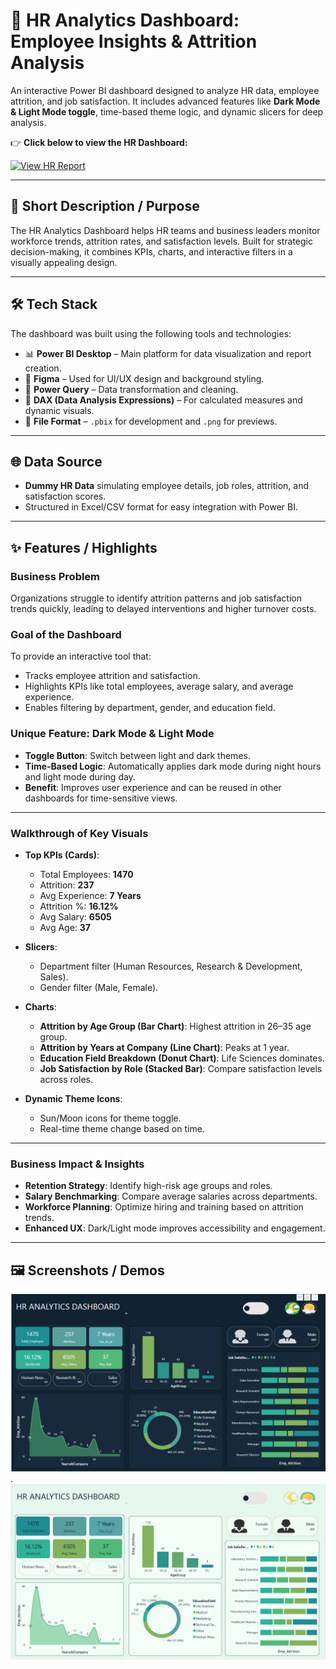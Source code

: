 # 👥 HR Analytics Dashboard: Employee Insights & Attrition Analysis

An interactive Power BI dashboard designed to analyze HR data, employee attrition, and job satisfaction. It includes advanced features like **Dark Mode & Light Mode toggle**, time-based theme logic, and dynamic slicers for deep analysis.

👉 **Click below to view the HR Dashboard:**

[![View HR Report](https://img.shields.io/badge/Power%20BI-View%20HR%20Dashboard-blue)](https://app.powerbi.com/view?r=eyJrIjoiYTdkZWJjOTAtN2NjOS00ZGIwLTllZTUtY2E2OWFmMzUxMWZmIiwidCI6ImM2MDAxOTk3LWQ4MzEtNDY3Zi05NDZhLThhZWU1ZDc0NmQ1NCJ9)

---

## 📝 Short Description / Purpose
The HR Analytics Dashboard helps HR teams and business leaders monitor workforce trends, attrition rates, and satisfaction levels. Built for strategic decision-making, it combines KPIs, charts, and interactive filters in a visually appealing design.

---

## 🛠 Tech Stack
The dashboard was built using the following tools and technologies:

- 📊 **Power BI Desktop** – Main platform for data visualization and report creation.
- 🎨 **Figma** – Used for UI/UX design and background styling.
- 📂 **Power Query** – Data transformation and cleaning.
- 🧠 **DAX (Data Analysis Expressions)** – For calculated measures and dynamic visuals.
- 📁 **File Format** – `.pbix` for development and `.png` for previews.

---

## 🌐 Data Source
- **Dummy HR Data** simulating employee details, job roles, attrition, and satisfaction scores.
- Structured in Excel/CSV format for easy integration with Power BI.

---

## ✨ Features / Highlights

### **Business Problem**
Organizations struggle to identify attrition patterns and job satisfaction trends quickly, leading to delayed interventions and higher turnover costs.

### **Goal of the Dashboard**
To provide an interactive tool that:
- Tracks employee attrition and satisfaction.
- Highlights KPIs like total employees, average salary, and average experience.
- Enables filtering by department, gender, and education field.

### **Unique Feature: Dark Mode & Light Mode**
- **Toggle Button**: Switch between light and dark themes.
- **Time-Based Logic**: Automatically applies dark mode during night hours and light mode during day.
- **Benefit**: Improves user experience and can be reused in other dashboards for time-sensitive views.

---

### **Walkthrough of Key Visuals**
- **Top KPIs (Cards)**:
  - Total Employees: **1470**
  - Attrition: **237**
  - Avg Experience: **7 Years**
  - Attrition %: **16.12%**
  - Avg Salary: **6505**
  - Avg Age: **37**

- **Slicers**:
  - Department filter (Human Resources, Research & Development, Sales).
  - Gender filter (Male, Female).

- **Charts**:
  - **Attrition by Age Group (Bar Chart)**: Highest attrition in 26–35 age group.
  - **Attrition by Years at Company (Line Chart)**: Peaks at 1 year.
  - **Education Field Breakdown (Donut Chart)**: Life Sciences dominates.
  - **Job Satisfaction by Role (Stacked Bar)**: Compare satisfaction levels across roles.

- **Dynamic Theme Icons**:
  - Sun/Moon icons for theme toggle.
  - Real-time theme change based on time.

---

### **Business Impact & Insights**
- **Retention Strategy**: Identify high-risk age groups and roles.
- **Salary Benchmarking**: Compare average salaries across departments.
- **Workforce Planning**: Optimize hiring and training based on attrition trends.
- **Enhanced UX**: Dark/Light mode improves accessibility and engagement.

---
## 🖼 Screenshots / Demos
![HR Analytics Dashboard – Dark Mode](https://raw.githubusercontent.com/rishikesh199/HR_Dashboard_PowerBI/main/HR%20Analytics%20Dark_Mode.png).
![HR Analytics Dashboard – Light Mode](https://raw.githubusercontent.com/rishikesh199/HR_Dashboard_PowerBI/main/HR%20Analytics%20Lite_Mode.png)

